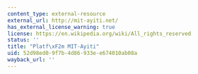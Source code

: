 ```yaml
---
content_type: external-resource
external_url: http://mit-ayiti.net/
has_external_license_warning: true
license: https://en.wikipedia.org/wiki/All_rights_reserved
status: ''
title: "Platf\xF2m MIT-Ayiti"
uid: 52d98ed0-9f7b-4d86-933e-e674010ab08a
wayback_url: ''
---
```

